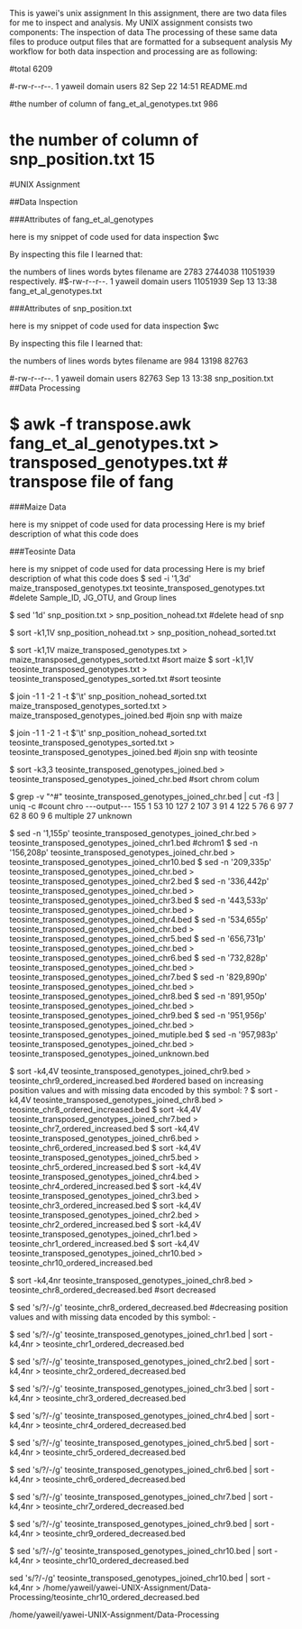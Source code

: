 
This is yawei's unix assignment
In this assignment, there are two data files for me to inspect and analysis.
My UNIX assignment consists two components:
The inspection of data
The processing of these same data files to produce output files that are formatted for a subsequent analysis
My workflow for both data inspection and processing are as following:

#total 6209

#-rw-r--r--. 1 yaweil domain users       82 Sep 22 14:51 README.md

 #the number of column of fang_et_al_genotypes.txt 986
#  the number of column of snp_position.txt 15
#UNIX Assignment

##Data Inspection

###Attributes of fang_et_al_genotypes

here is my snippet of code used for data inspection
$wc

By inspecting this file I learned that:

the numbers of lines words bytes filename are 2783  2744038 11051939 respectively.
#$-rw-r--r--. 1 yaweil domain users 11051939 Sep 13 13:38 fang_et_al_genotypes.txt

###Attributes of snp_position.txt

here is my snippet of code used for data inspection
$wc 

By inspecting this file I learned that:

the numbers of lines words bytes filename are 984 13198 82763

#-rw-r--r--. 1 yaweil domain users    82763 Sep 13 13:38 snp_position.txt
##Data Processing

# $ awk -f transpose.awk fang_et_al_genotypes.txt > transposed_genotypes.txt # transpose file of fang

###Maize Data

here is my snippet of code used for data processing
Here is my brief description of what this code does

###Teosinte Data

here is my snippet of code used for data processing
Here is my brief description of what this code does
$ sed -i '1,3d' maize_transposed_genotypes.txt teosinte_transposed_genotypes.txt #delete Sample_ID, JG_OTU, and Group lines

$ sed '1d' snp_position.txt > snp_position_nohead.txt #delete head of snp

$ sort -k1,1V snp_position_nohead.txt > snp_position_nohead_sorted.txt

$ sort -k1,1V maize_transposed_genotypes.txt > maize_transposed_genotypes_sorted.txt #sort maize $ sort -k1,1V teosinte_transposed_genotypes.txt > teosinte_transposed_genotypes_sorted.txt #sort teosinte

$ join -1 1 -2 1 -t $'\t' snp_position_nohead_sorted.txt maize_transposed_genotypes_sorted.txt > maize_transposed_genotypes_joined.bed #join snp with maize

$ join -1 1 -2 1 -t $'\t' snp_position_nohead_sorted.txt teosinte_transposed_genotypes_sorted.txt > teosinte_transposed_genotypes_joined.bed #join snp with teosinte

$ sort -k3,3 teosinte_transposed_genotypes_joined.bed > teosinte_transposed_genotypes_joined_chr.bed #sort chrom colum

$ grep -v "^#" teosinte_transposed_genotypes_joined_chr.bed | cut -f3 | uniq -c #count chro
---output--- 155 1 53 10 127 2 107 3 91 4 122 5 76 6 97 7 62 8 60 9 6 multiple 27 unknown

$ sed -n '1,155p' teosinte_transposed_genotypes_joined_chr.bed > teosinte_transposed_genotypes_joined_chr1.bed #chrom1 $ sed -n '156,208p' teosinte_transposed_genotypes_joined_chr.bed > teosinte_transposed_genotypes_joined_chr10.bed $ sed -n '209,335p' teosinte_transposed_genotypes_joined_chr.bed > teosinte_transposed_genotypes_joined_chr2.bed $ sed -n '336,442p' teosinte_transposed_genotypes_joined_chr.bed > teosinte_transposed_genotypes_joined_chr3.bed $ sed -n '443,533p' teosinte_transposed_genotypes_joined_chr.bed > teosinte_transposed_genotypes_joined_chr4.bed $ sed -n '534,655p' teosinte_transposed_genotypes_joined_chr.bed > teosinte_transposed_genotypes_joined_chr5.bed $ sed -n '656,731p' teosinte_transposed_genotypes_joined_chr.bed > teosinte_transposed_genotypes_joined_chr6.bed $ sed -n '732,828p' teosinte_transposed_genotypes_joined_chr.bed > teosinte_transposed_genotypes_joined_chr7.bed $ sed -n '829,890p' teosinte_transposed_genotypes_joined_chr.bed > teosinte_transposed_genotypes_joined_chr8.bed $ sed -n '891,950p' teosinte_transposed_genotypes_joined_chr.bed > teosinte_transposed_genotypes_joined_chr9.bed $ sed -n '951,956p' teosinte_transposed_genotypes_joined_chr.bed > teosinte_transposed_genotypes_joined_mutiple.bed $ sed -n '957,983p' teosinte_transposed_genotypes_joined_chr.bed > teosinte_transposed_genotypes_joined_unknown.bed

$ sort -k4,4V teosinte_transposed_genotypes_joined_chr9.bed > teosinte_chr9_ordered_increased.bed #ordered based on increasing position values and with missing data encoded by this symbol: ? $ sort -k4,4V teosinte_transposed_genotypes_joined_chr8.bed > teosinte_chr8_ordered_increased.bed $ sort -k4,4V teosinte_transposed_genotypes_joined_chr7.bed > teosinte_chr7_ordered_increased.bed $ sort -k4,4V teosinte_transposed_genotypes_joined_chr6.bed > teosinte_chr6_ordered_increased.bed $ sort -k4,4V teosinte_transposed_genotypes_joined_chr5.bed > teosinte_chr5_ordered_increased.bed $ sort -k4,4V teosinte_transposed_genotypes_joined_chr4.bed > teosinte_chr4_ordered_increased.bed $ sort -k4,4V teosinte_transposed_genotypes_joined_chr3.bed > teosinte_chr3_ordered_increased.bed $ sort -k4,4V teosinte_transposed_genotypes_joined_chr2.bed > teosinte_chr2_ordered_increased.bed $ sort -k4,4V teosinte_transposed_genotypes_joined_chr1.bed > teosinte_chr1_ordered_increased.bed $ sort -k4,4V teosinte_transposed_genotypes_joined_chr10.bed > teosinte_chr10_ordered_increased.bed

$ sort -k4,4nr teosinte_transposed_genotypes_joined_chr8.bed > teosinte_chr8_ordered_decreased.bed #sort decreased

$ sed 's/?/-/g' teosinte_chr8_ordered_decreased.bed #decreasing position values and with missing data encoded by this symbol: -

$ sed 's/?/-/g' teosinte_transposed_genotypes_joined_chr1.bed | sort -k4,4nr > teosinte_chr1_ordered_decreased.bed

$ sed 's/?/-/g' teosinte_transposed_genotypes_joined_chr2.bed | sort -k4,4nr > teosinte_chr2_ordered_decreased.bed

$ sed 's/?/-/g' teosinte_transposed_genotypes_joined_chr3.bed | sort -k4,4nr > teosinte_chr3_ordered_decreased.bed

$ sed 's/?/-/g' teosinte_transposed_genotypes_joined_chr4.bed | sort -k4,4nr > teosinte_chr4_ordered_decreased.bed

$ sed 's/?/-/g' teosinte_transposed_genotypes_joined_chr5.bed | sort -k4,4nr > teosinte_chr5_ordered_decreased.bed

$ sed 's/?/-/g' teosinte_transposed_genotypes_joined_chr6.bed | sort -k4,4nr > teosinte_chr6_ordered_decreased.bed

$ sed 's/?/-/g' teosinte_transposed_genotypes_joined_chr7.bed | sort -k4,4nr > teosinte_chr7_ordered_decreased.bed

$ sed 's/?/-/g' teosinte_transposed_genotypes_joined_chr9.bed | sort -k4,4nr > teosinte_chr9_ordered_decreased.bed

$ sed 's/?/-/g' teosinte_transposed_genotypes_joined_chr10.bed | sort -k4,4nr > teosinte_chr10_ordered_decreased.bed

sed 's/?/-/g' teosinte_transposed_genotypes_joined_chr10.bed | sort -k4,4nr > /home/yaweil/yawei-UNIX-Assignment/Data-Processing/teosinte_chr10_ordered_decreased.bed

/home/yaweil/yawei-UNIX-Assignment/Data-Processing
